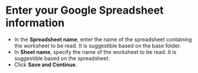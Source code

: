 # Enter your Google Spreadsheet information

* In the **Spreadsheet name**, enter the name of the spreadsheet containing the worksheet to be read. It is suggestible based on the base folder.
* In **Sheet name**, specify the name of the worksheet to be read. It is suggestible based on the spreadsheet.
* Click **Save and Continue**.
